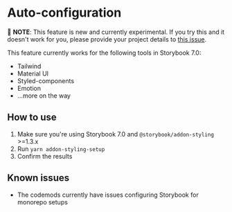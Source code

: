 # Auto-configuration

🧪 **NOTE**: This feature is new and currently experimental. If you try this and it doesn't work for you, please provide your project details to [this issue](https://github.com/storybookjs/addon-styling/issues/49#issue-1746365130).

This feature currently works for the following tools in Storybook 7.0:

- Tailwind
- Material UI
- Styled-components
- Emotion
- ...more on the way

## How to use

1. Make sure you're using Storybook 7.0 and `@storybook/addon-styling` >=1.3.x
2. Run `yarn addon-styling-setup`
3. Confirm the results

## Known issues

- The codemods currently have issues configuring Storybook for monorepo setups
